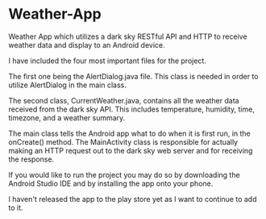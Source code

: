 # Weather-App
Weather App which utilizes a dark sky RESTful API and HTTP to receive weather data and display to an Android device.

I have included the four most important files for the project. 

The first one being the AlertDialog.java file. This class is needed in order to utilize AlertDialog in the main class.

The second class, CurrentWeather.java, contains all the weather data received from the dark sky API. This includes temperature, humidity, time, timezone, and a weather summary.

The main class tells the Android app what to do when it is first run, in the onCreate() method. The MainActivity class is responsible for actually making an HTTP request out to the dark sky web server and for receiving the response.

If you would like to run the project you may do so by downloading the Android Studio IDE and by installing the app onto your phone.

I haven't released the app to the play store yet as I want to continue to add to it.


